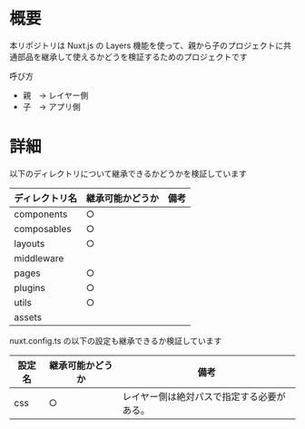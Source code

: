 # 概要
本リポジトリは Nuxt.js の Layers 機能を使って、親から子のプロジェクトに共通部品を継承して使えるかどうを検証するためのプロジェクトです

呼び方
- 親　→ レイヤー側
- 子　→ アプリ側


# 詳細
以下のディレクトリについて継承できるかどうかを検証しています

|ディレクトリ名|継承可能かどうか|備考|
|---|---|---|
|components|○||
|composables|○||
|layouts|○||
|middleware|||
|pages|○||
|plugins|○||
|utils|○||
|assets|||

nuxt.config.ts の以下の設定も継承できるか検証しています

|設定名|継承可能かどうか|備考|
|---|---|---|
|css|○|レイヤー側は絶対パスで指定する必要がある。|


